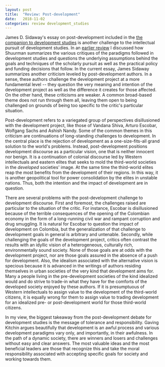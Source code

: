 ```yaml
---
layout: post
title:  "Review: Post-development"
date:   2018-11-02
categories: review development_studies
---
```


James D. Sidaway's essay on post-development included in the [the companion to development studies][development-textbook] is another challenge to the
intellectual pursuit of development studies. In an [earlier review][schuurman-2000] I discussed how Shuurman summarizes the various critiques of the
paradigms followed in development studies and questions the underlying assumptions behind the goals and techniques of the scholarly pursuit as well as
the practical policy and funding decisions that follow. In the current essay, James Sidaway summarizes another criticism leveled by post-development
authors. In a sense, these authors challenge the development project at a more fundamental level -- they question the very meaning and intention of
the development project as well as the difference it creates for those affected. On the other hand, these criticisms are weaker. A common broad-based
theme does not run through them all, leaving them open to being challenged on grounds of being too specific to the critic's particular situation.

Post-development refers to a variegated group of perspectives disillusioned with the development project, like those of Vandana Shiva, Arturo Escobar,
Wolfgang Sachs and Ashish Nandy. Some of the common themes in this criticism are continuations of long-standing challenges to development. In the
central place is the rejection of development as a one-size-fits-all grand solution to the world's problems. Instead, post-development positions
development discourse as a particular vision, one that is neither innocent nor benign. It is a continuation of colonial discourse led by Western
intellectuals and eastern elites that seeks to mold the third-world societies in the _developed_ societies' image. At the same time the third-world
elites reap the most benefits from the development of their regions. In this way, it is another geopolitical tool for power consolidation by the
elites in unstable nations. Thus, both the intention and the impact of development are in question.

There are several problems with the post-development challenge to development discourse. First and foremost, the challenges raised are particular to
the situation of the critic. For instance, Escobar is disillusioned because of the terrible consequences of the opening of the Colombian economy in
the form of a long-running civil war and rampant corruption and drug smuggling. It is natural for Escobar to question the impact of development on
Colombia, but the generalization of that challenge to development goals in general is arbitrary and untenable. Secondly, while challenging the goals
of the development project, critics often contrast the results with an idyllic vision of a heterogeneous, culturally rich, environmentally sound
society. None of those goals are at odds with the development project, nor are those goals assured in the absence of a push for development. Also, the
idealism associated with the alternative vision is specious because it is advanced in the writings of authors residing themselves in urban societies
of the very kind that development aims for. Many a people living in the pre-development societies of the kind idealized would and do strive to
trade-in what they have for the comforts of the developed society enjoyed by these authors. If it is presumptuous of Western intellectuals to assign
value to the development of the third-world citizens, it is equally wrong for them to assign value to trading development for an idealized pre- or
post-development world for those third-world citizens.

In my view, the biggest takeaway from the post-development debate for development studies is the message of tolerance and responsibility. Gaving
Kitchin argues beautifully that development is an awful process and various development paradigms vary only, and importantly, in their awfulness. In
the path of a dynamic society, there are winners and losers and challenges without easy and clear answers. The most valuable ideas and the most
beneficial leaders are those that recognize this and take the moral responsibility associated with accepting specific goals for society and working
towards them.

[development-textbook]: http://www.worldcat.org/title/companion-to-development-studies/oclc/85828973?page=citation
[schuurman-2000]: https://callpraths.github.io/review/development_studies/2018/10/28/review-shuurman-2000.html
